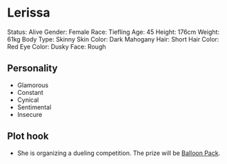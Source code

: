 # Lerissa

Status: Alive
Gender: Female
Race: Tiefling
Age: 45
Height: 176cm
Weight: 61kg
Body Type: Skinny
Skin Color: Dark Mahogany
Hair: Short
Hair Color: Red
Eye Color: Dusky
Face: Rough

## Personality

- Glamorous
- Constant
- Cynical
- Sentimental
- Insecure

## Plot hook

- She is organizing a dueling competition. The prize will be [Balloon Pack](https://www.dndbeyond.com/magic-items/balloon-pack).